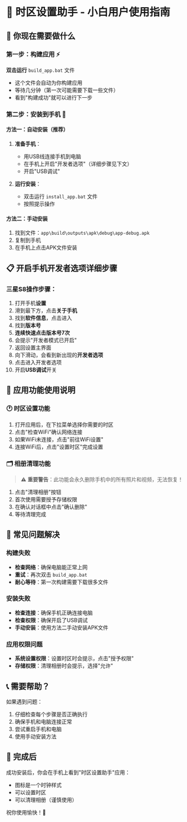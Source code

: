 # 📱 时区设置助手 - 小白用户使用指南

## 🎯 你现在需要做什么

### 第一步：构建应用 ⚡
**双击运行** `build_app.bat` 文件
- 这个文件会自动为你构建应用
- 等待几分钟（第一次可能需要下载一些文件）
- 看到"构建成功"就可以进行下一步

### 第二步：安装到手机 📲

#### 方法一：自动安装（推荐）
1. **准备手机**：
   - 用USB线连接手机到电脑
   - 在手机上开启"开发者选项"（详细步骤见下文）
   - 开启"USB调试"

2. **运行安装**：
   - 双击运行 `install_app.bat` 文件
   - 按照提示操作

#### 方法二：手动安装
1. 找到文件：`app\build\outputs\apk\debug\app-debug.apk`
2. 复制到手机
3. 在手机上点击APK文件安装

## 📋 开启手机开发者选项详细步骤

### 三星S8操作步骤：
1. 打开手机**设置**
2. 滑到最下方，点击**关于手机**
3. 找到**软件信息**，点击进入
4. 找到**版本号**
5. **连续快速点击版本号7次**
6. 会提示"开发者模式已开启"
7. 返回设置主界面
8. 向下滑动，会看到新出现的**开发者选项**
9. 点击进入开发者选项
10. 开启**USB调试**开关

## 📱 应用功能使用说明

### 🕐 时区设置功能
1. 打开应用后，在下拉菜单选择你需要的时区
2. 点击"检查WiFi"确认网络连接
3. 如果WiFi未连接，点击"前往WiFi设置"
4. 连接WiFi后，点击"设置时区"完成设置

### 🗂️ 相册清理功能
> ⚠️ **重要警告**：此功能会永久删除手机中的所有照片和视频，无法恢复！

1. 点击"清理相册"按钮
2. 首次使用需要授予存储权限
3. 在确认对话框中点击"确认删除"
4. 等待清理完成

## 🔧 常见问题解决

### 构建失败
- **检查网络**：确保电脑能正常上网
- **重试**：再次双击 `build_app.bat`
- **耐心等待**：第一次构建需要下载很多文件

### 安装失败
- **检查连接**：确保手机正确连接电脑
- **检查权限**：确保开启了USB调试
- **手动安装**：使用方法二手动安装APK文件

### 应用权限问题
- **系统设置权限**：设置时区时会提示，点击"授予权限"
- **存储权限**：清理相册时会提示，选择"允许"

## 📞 需要帮助？

如果遇到问题：
1. 仔细检查每个步骤是否正确执行
2. 确保手机和电脑连接正常
3. 尝试重启手机和电脑
4. 使用手动安装方法

## 🎉 完成后

成功安装后，你会在手机上看到"时区设置助手"应用：
- 图标是一个时钟样式
- 可以设置时区
- 可以清理相册（谨慎使用）

祝你使用愉快！🎊